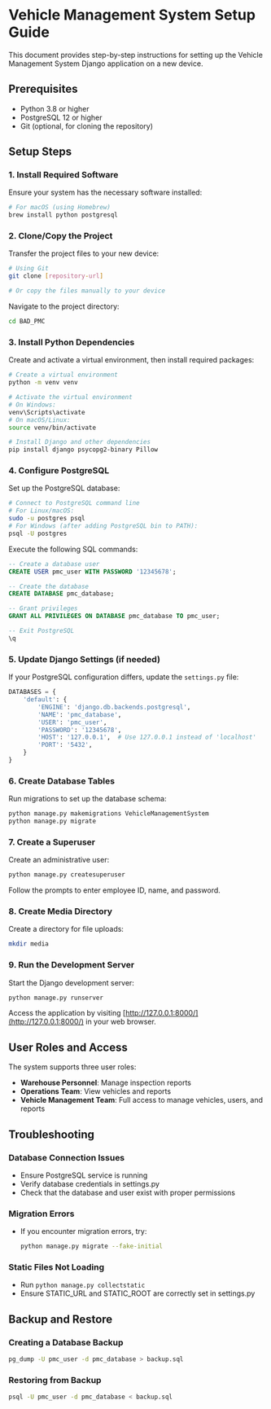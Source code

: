 # Vehicle Management System Setup Guide

This document provides step-by-step instructions for setting up the Vehicle Management System Django application on a new device.

## Prerequisites

- Python 3.8 or higher
- PostgreSQL 12 or higher
- Git (optional, for cloning the repository)

## Setup Steps

### 1. Install Required Software

Ensure your system has the necessary software installed:

```bash
# For macOS (using Homebrew)
brew install python postgresql

```

### 2. Clone/Copy the Project

Transfer the project files to your new device:

```bash
# Using Git
git clone [repository-url]

# Or copy the files manually to your device
```

Navigate to the project directory:

```bash
cd BAD_PMC
```

### 3. Install Python Dependencies

Create and activate a virtual environment, then install required packages:

```bash
# Create a virtual environment
python -m venv venv

# Activate the virtual environment
# On Windows:
venv\Scripts\activate
# On macOS/Linux:
source venv/bin/activate

# Install Django and other dependencies
pip install django psycopg2-binary Pillow
```

### 4. Configure PostgreSQL

Set up the PostgreSQL database:

```bash
# Connect to PostgreSQL command line
# For Linux/macOS:
sudo -u postgres psql
# For Windows (after adding PostgreSQL bin to PATH):
psql -U postgres
```

Execute the following SQL commands:

```sql
-- Create a database user
CREATE USER pmc_user WITH PASSWORD '12345678';

-- Create the database
CREATE DATABASE pmc_database;

-- Grant privileges
GRANT ALL PRIVILEGES ON DATABASE pmc_database TO pmc_user;

-- Exit PostgreSQL
\q
```

### 5. Update Django Settings (if needed)

If your PostgreSQL configuration differs, update the `settings.py` file:

```python
DATABASES = {
    'default': {
        'ENGINE': 'django.db.backends.postgresql',
        'NAME': 'pmc_database',
        'USER': 'pmc_user',
        'PASSWORD': '12345678',
        'HOST': '127.0.0.1',  # Use 127.0.0.1 instead of 'localhost'
        'PORT': '5432',
    }
}
```

### 6. Create Database Tables

Run migrations to set up the database schema:

```bash
python manage.py makemigrations VehicleManagementSystem
python manage.py migrate
```

### 7. Create a Superuser

Create an administrative user:

```bash
python manage.py createsuperuser
```

Follow the prompts to enter employee ID, name, and password.

### 8. Create Media Directory

Create a directory for file uploads:

```bash
mkdir media
```

### 9. Run the Development Server

Start the Django development server:

```bash
python manage.py runserver
```

Access the application by visiting [http://127.0.0.1:8000/](http://127.0.0.1:8000/) in your web browser.

## User Roles and Access

The system supports three user roles:
- **Warehouse Personnel**: Manage inspection reports
- **Operations Team**: View vehicles and reports
- **Vehicle Management Team**: Full access to manage vehicles, users, and reports

## Troubleshooting

### Database Connection Issues
- Ensure PostgreSQL service is running
- Verify database credentials in settings.py
- Check that the database and user exist with proper permissions

### Migration Errors
- If you encounter migration errors, try:
  ```bash
  python manage.py migrate --fake-initial
  ```

### Static Files Not Loading
- Run `python manage.py collectstatic`
- Ensure STATIC_URL and STATIC_ROOT are correctly set in settings.py

## Backup and Restore

### Creating a Database Backup
```bash
pg_dump -U pmc_user -d pmc_database > backup.sql
```

### Restoring from Backup
```bash
psql -U pmc_user -d pmc_database < backup.sql
```